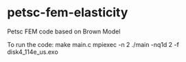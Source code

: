 # petsc-fem-elasticity
Petsc FEM code based on Brown Model

To run the code:
make main.c
mpiexec -n 2 ./main -nq1d 2 -f disk4_114e_us.exo

